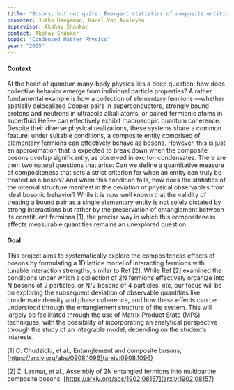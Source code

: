 ```yaml
---
title: "Bosons, but not quite: Emergent statistics of composite entities"
promoter: Jutho Haegeman, Karel Van Acoleyen
supervisor: Akshay Shankar
contact: Akshay Shankar
topic: "Condensed Matter Physics"
year: "2025"
---
```


#### Context

At the heart of quantum many-body physics lies a deep question: how does collective behavior emerge from individual particle properties? A rather fundamental example is how a collection of elementary fermions —whether spatially delocalized Cooper pairs in superconductors, strongly bound protons and neutrons in ultracold alkali atoms, or paired fermionic atoms in superfluid He3— can effectively exhibit macroscopic quantum coherence. Despite their diverse physical realizations, these systems share a common feature: under suitable conditions, a composite entity comprised of elementary fermions can effectively behave as bosons. However, this is just an approximation that is expected to break down when the composite bosons overlap significantly, as observed in exciton condensates. There are then two natural questions that arise: Can we define a quantitative measure of compositeness that sets a strict criterion for when an entity can truly be treated as a boson? And when this condition fails, how does the statistics of the internal structure manifest in the deviation of physical observables from ideal bosonic behavior? While it is now well known that the validity of treating a bound pair as a single elementary entity is not solely dictated by strong interactions but rather by the preservation of entanglement between its constituent fermions [1], the precise way in which this compositeness affects measurable quantities remains an unexplored question.

#### Goal

This project aims to systematically explore the compositeness effects of bosons by formulating a 1D lattice model of interacting fermions with tunable interaction strengths, similar to Ref [2]. While Ref [2] examined the conditions under which a collection of 2N fermions effectively organize into N bosons of 2 particles, or N/2 bosons of 4 particles, etc, our focus will be on exploring the subsequent deviation of observable quantities like condensate density and phase coherence, and how these effects can be understood through the entanglement structure of the system. This will largely be facilitated through the use of Matrix Product State (MPS) techniques, with the possibility of incorporating an analytical perspective through the study of an integrable model, depending on the student’s interests.

[1] C. Chudzicki, et al., Entanglement and composite bosons, [https://arxiv.org/abs/0908.1096](arxiv:0908.1096)

[2] Z. Lasmar, et al., Assembly of 2N entangled fermions into multipartite composite bosons, [https://arxiv.org/abs/1902.08157](arxiv:1902.08157)